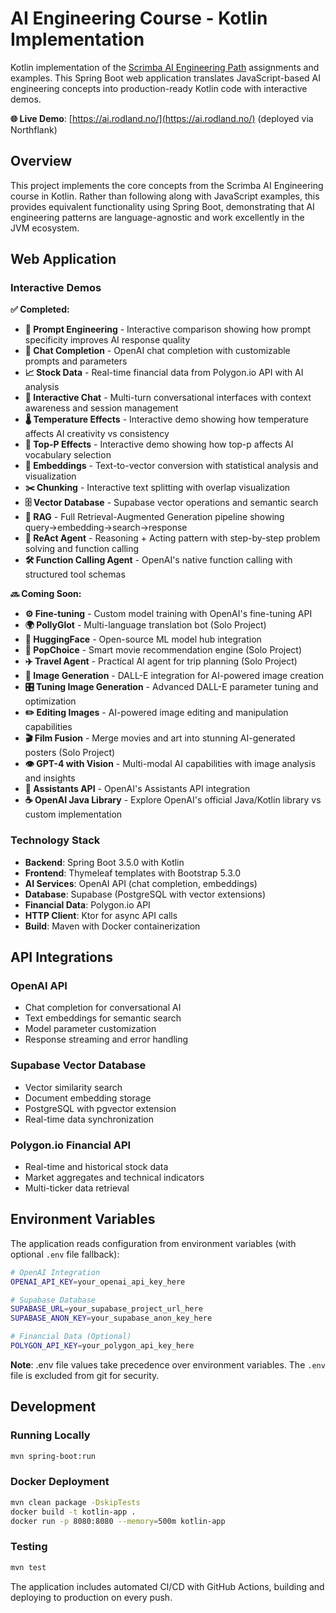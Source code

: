# AI Engineering Course - Kotlin Implementation

Kotlin implementation of the [Scrimba AI Engineering Path](https://scrimba.com/the-ai-engineer-path-c02v) assignments and examples. This Spring Boot web application translates JavaScript-based AI engineering concepts into production-ready Kotlin code with interactive demos.

**🌐 Live Demo**: [https://ai.rodland.no/](https://ai.rodland.no/) (deployed via Northflank)

## Overview

This project implements the core concepts from the Scrimba AI Engineering course in Kotlin. Rather than following along with JavaScript examples, this provides equivalent functionality using Spring Boot, demonstrating that AI engineering patterns are language-agnostic and work excellently in the JVM ecosystem.

## Web Application

### Interactive Demos

**✅ Completed:**
- **📝 Prompt Engineering** - Interactive comparison showing how prompt specificity improves AI response quality
- **🤖 Chat Completion** - OpenAI chat completion with customizable prompts and parameters
- **📈 Stock Data** - Real-time financial data from Polygon.io API with AI analysis
- **💬 Interactive Chat** - Multi-turn conversational interfaces with context awareness and session management
- **🌡️ Temperature Effects** - Interactive demo showing how temperature affects AI creativity vs consistency  
- **🎯 Top-P Effects** - Interactive demo showing how top-p affects AI vocabulary selection
- **🔢 Embeddings** - Text-to-vector conversion with statistical analysis and visualization  
- **✂️ Chunking** - Interactive text splitting with overlap visualization
- **🗄️ Vector Database** - Supabase vector operations and semantic search
- **🔗 RAG** - Full Retrieval-Augmented Generation pipeline showing query→embedding→search→response
- **🧠 ReAct Agent** - Reasoning + Acting pattern with step-by-step problem solving and function calling
- **🛠️ Function Calling Agent** - OpenAI's native function calling with structured tool schemas

**🔜 Coming Soon:**
- **⚙️ Fine-tuning** - Custom model training with OpenAI's fine-tuning API
- **🌍 PollyGlot** - Multi-language translation bot (Solo Project)
- **🤗 HuggingFace** - Open-source ML model hub integration
- **🍿 PopChoice** - Smart movie recommendation engine (Solo Project)
- **✈️ Travel Agent** - Practical AI agent for trip planning (Solo Project)
- **🎨 Image Generation** - DALL-E integration for AI-powered image creation
- **🎛️ Tuning Image Generation** - Advanced DALL-E parameter tuning and optimization
- **✏️ Editing Images** - AI-powered image editing and manipulation capabilities
- **🎬 Film Fusion** - Merge movies and art into stunning AI-generated posters (Solo Project)
- **👁️ GPT-4 with Vision** - Multi-modal AI capabilities with image analysis and insights
- **🎯 Assistants API** - OpenAI's Assistants API integration
- **☕ OpenAI Java Library** - Explore OpenAI's official Java/Kotlin library vs custom implementation

### Technology Stack
- **Backend**: Spring Boot 3.5.0 with Kotlin
- **Frontend**: Thymeleaf templates with Bootstrap 5.3.0
- **AI Services**: OpenAI API (chat completion, embeddings)
- **Database**: Supabase (PostgreSQL with vector extensions)
- **Financial Data**: Polygon.io API
- **HTTP Client**: Ktor for async API calls
- **Build**: Maven with Docker containerization

## API Integrations

### OpenAI API
- Chat completion for conversational AI
- Text embeddings for semantic search
- Model parameter customization
- Response streaming and error handling

### Supabase Vector Database
- Vector similarity search
- Document embedding storage
- PostgreSQL with pgvector extension
- Real-time data synchronization

### Polygon.io Financial API
- Real-time and historical stock data
- Market aggregates and technical indicators
- Multi-ticker data retrieval

## Environment Variables

The application reads configuration from environment variables (with optional `.env` file fallback):

```bash
# OpenAI Integration
OPENAI_API_KEY=your_openai_api_key_here

# Supabase Database
SUPABASE_URL=your_supabase_project_url_here
SUPABASE_ANON_KEY=your_supabase_anon_key_here

# Financial Data (Optional)
POLYGON_API_KEY=your_polygon_api_key_here
```

**Note**: .env file values take precedence over environment variables. The `.env` file is excluded from git for security.

## Development

### Running Locally
```bash
mvn spring-boot:run
```

### Docker Deployment
```bash
mvn clean package -DskipTests
docker build -t kotlin-app .
docker run -p 8080:8080 --memory=500m kotlin-app
```

### Testing
```bash
mvn test
```

The application includes automated CI/CD with GitHub Actions, building and deploying to production on every push.